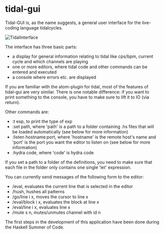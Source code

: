 # tidal-gui

Tidal-GUI is, as the name suggests, a general user interface for the live-coding language tidalcycles.

![TidalInterface](https://cdn.discordapp.com/attachments/709321653737357367/1004336914809225236/Bildschirmfoto_von_2022-08-03_11-53-08.png)

The interface has three basic parts: 
- a display for general information relating to tidal like cps/bpm, current cycle and which channels are playing
- one or more editors, where tidal code and other commands can be entered and executed
- a console where errors etc. are displayed

If you are familiar with the atom-plugin for tidal, most of the features of tidal-gui are very similar. There is one notable difference: if you want to print something to the console, you have to make sure to lift it to IO (via return).

Other commands are:
- :t exp, to print the type of exp
- :set path, where 'path' is a path to a folder containing .hs files that will be loaded automatically (see below for more information)
- :listen hostname:port, where 'hostname' is the remote host's name and 'port' is the port you want the editor to listen on (see below for more information)
- :hydra code, where 'code' is hydra code

If you set a path to a folder of the definitions, you need to make sure that each file in the folder only contains one single 'let' expression.

You can currently send messages of the following form to the editor:
- /eval, evaluates the current line that is selected in the editor
- /hush, hushes all patterns
- /go/line i x, moves the cursor to line x
- /eval/block i x, evaluates the block at line x
- /eval/line i x, evaluates line x
- /mute s n, mutes/unmutes channel with id n

The first steps in the development of this application have been done during the Haskell Summer of Code.
